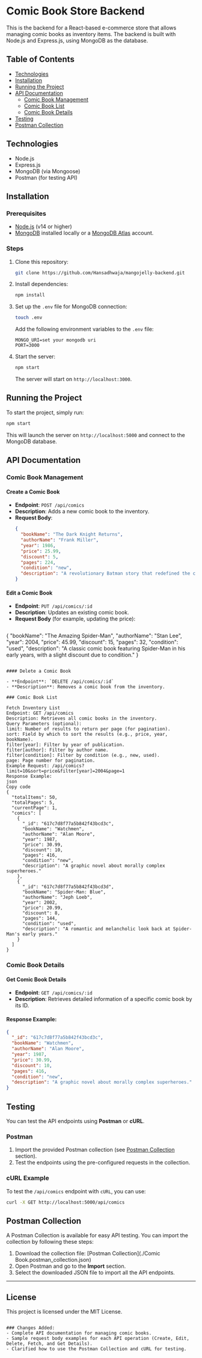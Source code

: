 
# Comic Book Store Backend

This is the backend for a React-based e-commerce store that allows managing comic books as inventory items. The backend is built with Node.js and Express.js, using MongoDB as the database.

## Table of Contents
- [Technologies](#technologies)
- [Installation](#installation)
- [Running the Project](#running-the-project)
- [API Documentation](#api-documentation)
  - [Comic Book Management](#comic-book-management)
  - [Comic Book List](#comic-book-list)
  - [Comic Book Details](#comic-book-details)
- [Testing](#testing)
- [Postman Collection](#postman-collection)

## Technologies
- Node.js
- Express.js
- MongoDB (via Mongoose)
- Postman (for testing API)

## Installation

### Prerequisites
- [Node.js](https://nodejs.org/en/download/) (v14 or higher)
- [MongoDB](https://www.mongodb.com/try/download/community) installed locally or a [MongoDB Atlas](https://www.mongodb.com/cloud/atlas) account.

### Steps

1. Clone this repository:
    ```bash
    git clone https://github.com/Hansadhwaja/mangojelly-backend.git
    ```


2. Install dependencies:
    ```bash
    npm install
    ```

3. Set up the `.env` file for MongoDB connection:
    ```bash
    touch .env
    ```

    Add the following environment variables to the `.env` file:
    ```env
    MONGO_URI=set your mongodb uri
    PORT=3000
    ```

5. Start the server:
    ```bash
    npm start
    ```

    The server will start on `http://localhost:3000`.

## Running the Project
To start the project, simply run:
```bash
npm start
```

This will launch the server on `http://localhost:5000` and connect to the MongoDB database.

## API Documentation

### Comic Book Management

#### Create a Comic Book

- **Endpoint**: `POST /api/comics`
- **Description**: Adds a new comic book to the inventory.
- **Request Body**:
  ```json
  {
    "bookName": "The Dark Knight Returns",
    "authorName": "Frank Miller",
    "year": 1986,
    "price": 25.99,
    "discount": 5,
    "pages": 224,
    "condition": "new",
    "description": "A revolutionary Batman story that redefined the character for a new generation."
  }
  ```

#### Edit a Comic Book

- **Endpoint**: `PUT /api/comics/:id`
- **Description**: Updates an existing comic book.
- **Request Body** (for example, updating the price):
  ```json

 {
    "bookName": "The Amazing Spider-Man",
    "authorName": "Stan Lee",
    "year": 2004,
    "price": 45.99,
    "discount": 15,
    "pages": 32,
    "condition": "used",
    "description": "A classic comic book featuring Spider-Man in his early years, with a slight discount due to condition."
}

```

#### Delete a Comic Book

- **Endpoint**: `DELETE /api/comics/:id`
- **Description**: Removes a comic book from the inventory.

### Comic Book List

Fetch Inventory List
Endpoint: GET /api/comics
Description: Retrieves all comic books in the inventory.
Query Parameters (optional):
limit: Number of results to return per page (for pagination).
sort: Field by which to sort the results (e.g., price, year, bookName).
filter[year]: Filter by year of publication.
filter[author]: Filter by author name.
filter[condition]: Filter by condition (e.g., new, used).
page: Page number for pagination.
Example Request: /api/comics?limit=10&sort=price&filter[year]=2004&page=1
Response Example:
json
Copy code
{
  "totalItems": 50,
  "totalPages": 5,
  "currentPage": 1,
  "comics": [
    {
      "_id": "617c7d8f77a5b842f43bcd3c",
      "bookName": "Watchmen",
      "authorName": "Alan Moore",
      "year": 1987,
      "price": 30.99,
      "discount": 10,
      "pages": 416,
      "condition": "new",
      "description": "A graphic novel about morally complex superheroes."
    },
    {
      "_id": "617c7d8f77a5b842f43bcd3d",
      "bookName": "Spider-Man: Blue",
      "authorName": "Jeph Loeb",
      "year": 2002,
      "price": 20.99,
      "discount": 8,
      "pages": 144,
      "condition": "used",
      "description": "A romantic and melancholic look back at Spider-Man's early years."
    }
  ]
}
```

### Comic Book Details

#### Get Comic Book Details

- **Endpoint**: `GET /api/comics/:id`
- **Description**: Retrieves detailed information of a specific comic book by its ID.

#### Response Example:
```json
{
  "_id": "617c7d8f77a5b842f43bcd3c",
  "bookName": "Watchmen",
  "authorName": "Alan Moore",
  "year": 1987,
  "price": 30.99,
  "discount": 10,
  "pages": 416,
  "condition": "new",
  "description": "A graphic novel about morally complex superheroes."
}
```

## Testing

You can test the API endpoints using **Postman** or **cURL**.

### Postman
1. Import the provided Postman collection (see [Postman Collection](#postman-collection) section).
2. Test the endpoints using the pre-configured requests in the collection.

### cURL Example
To test the `/api/comics` endpoint with `cURL`, you can use:

```bash
curl -X GET http://localhost:5000/api/comics
```

## Postman Collection

A Postman Collection is available for easy API testing. You can import the collection by following these steps:

1. Download the collection file: [Postman Collection](./Comic Book.postman_collection.json)
2. Open Postman and go to the **Import** section.
3. Select the downloaded JSON file to import all the API endpoints.

---

## License

This project is licensed under the MIT License.

```

### Changes Added:
- Complete API documentation for managing comic books.
- Sample request body examples for each API operation (Create, Edit, Delete, Fetch, and Get Details).
- Clarified how to use the Postman Collection and cURL for testing.

